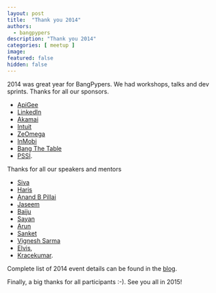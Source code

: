 ```yaml
---
layout: post
title:  "Thank you 2014"
authors: 
  - bangpypers
description: "Thank you 2014"
categories: [ meetup ]
image:
featured: false
hidden: false
---
```

2014 was great year for BangPypers. We had workshops, talks and dev sprints.
Thanks for all our sponsors.
- [ApiGee](apigee.com)
- [LinkedIn](linkedin.com)
- [Akamai](http://www.akamai.com/)
- [Intuit](http://www.intuit.in/)
- [ZeOmega](http://www.zeomega.com/)
- [InMobi](http://www.inmobi.com/)
- [Bang The Table](http://bangthetable.in/)
- [PSSI](http://pssi.org.in).

Thanks for all our speakers and mentors
- [Siva](https://twitter.com/sivaa_in)
- [Haris](https://twitter.com/harisibrahimkv)
- [Anand B Pillai](https://twitter.com/skeptichacker)
- [Jaseem](https://twitter.com/jaseemabid)
- [Baiju](https://twitter.com/baijum)
- [Sayan](https://twitter.com/chowdhury_sayan)
- [Arun](https://twitter.com/finiterecursion)
- [Sanket](https://twitter.com/sanketsaurav)
- [Vignesh Sarma](https://twitter.com/vigneshsarma)
- [Elvis](https://twitter.com/elvisds),
- [Kracekumar](http://twitter.com/kracetheking).

Complete list of 2014 event details can be found in the [blog](http://bangalore.pythonindia.org/archives/2014/).

Finally, a big thanks for all participants :-). See you all in 2015!
